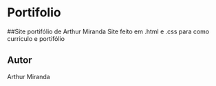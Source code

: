 # Portifolio

##Site portifólio de Arthur Miranda
Site feito em .html e .css para como curriculo e portifólio

## Autor
Arthur Miranda

